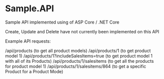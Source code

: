 
# Sample.API
Sample API implemented using of ASP Core / .NET Core

Create, Update and Delete have not currently been implemented on this API

Example API requests:

/api/products (to get all product models)
/api/products/1 (to get product model 1)
/api/products/1?includeSalesItems=true (to get product model 1 with all of its Products)
/api/products/1/salesitems (to get all the products for product model 1)
/api/products/1/salesitems/864 (to get a specific Product for a Product Mode)
